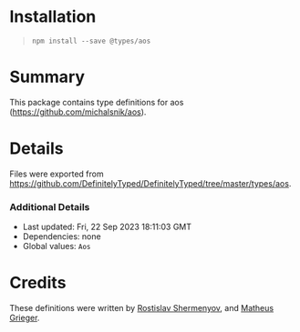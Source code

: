 # Installation
> `npm install --save @types/aos`

# Summary
This package contains type definitions for aos (https://github.com/michalsnik/aos).

# Details
Files were exported from https://github.com/DefinitelyTyped/DefinitelyTyped/tree/master/types/aos.

### Additional Details
 * Last updated: Fri, 22 Sep 2023 18:11:03 GMT
 * Dependencies: none
 * Global values: `Aos`

# Credits
These definitions were written by [Rostislav Shermenyov](https://github.com/shermendev), and [Matheus Grieger](https://github.com/matheusgrieger).

